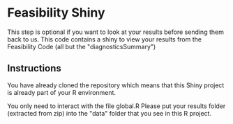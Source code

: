 # Feasibility Shiny

This step is optional if you want to look at your results before sending them back to us.
This code contains a shiny to view your results from the Feasibility Code (all but the "diagnosticsSummary")

## Instructions

You have already cloned the repository which means that this Shiny project is already part of your R environment.

You only need to interact with the file global.R
Please put your results folder (extracted from zip) into the "data" folder that you see in this R project.
